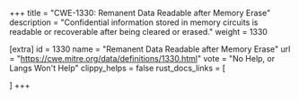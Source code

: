 +++
title = "CWE-1330: Remanent Data Readable after Memory Erase"
description	= "Confidential information stored in memory circuits is readable or recoverable after being cleared or erased."
weight = 1330

[extra]
id = 1330
name = "Remanent Data Readable after Memory Erase"
url = "https://cwe.mitre.org/data/definitions/1330.html"
vote = "No Help, or Langs Won't Help"
clippy_helps = false
rust_docs_links = [
	
]
+++


